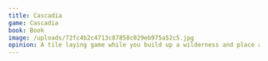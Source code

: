 ```yaml
---
title: Cascadia
game: Cascadia
book: Book
image: /uploads/72fc4b2c4713c87858c029eb975a52c5.jpg
opinion: A tile laying game while you build up a wilderness and place animals on it, creating patterns to score points. A very tight game where each turn you are balancing what wilderness tile you want against what animal it comes with. Would definitely play agin.
---
```


